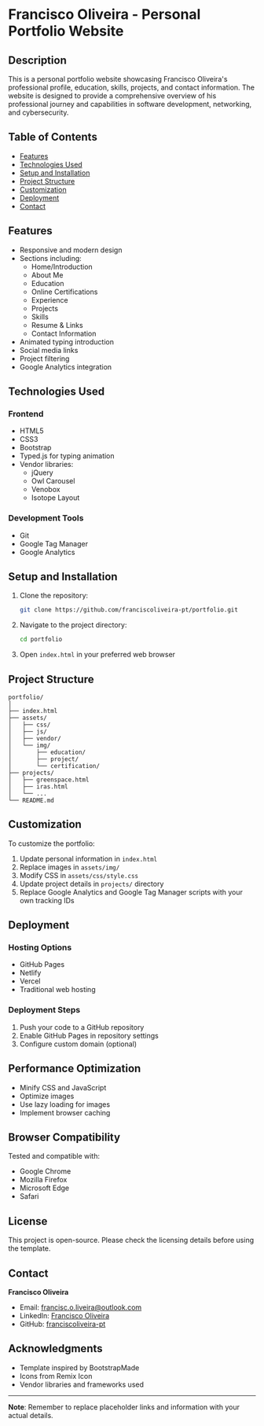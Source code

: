 # Francisco Oliveira - Personal Portfolio Website

## Description

This is a personal portfolio website showcasing Francisco Oliveira's professional profile, education, skills, projects, and contact information. The website is designed to provide a comprehensive overview of his professional journey and capabilities in software development, networking, and cybersecurity.

## Table of Contents

- [Features](#features)
- [Technologies Used](#technologies-used)
- [Setup and Installation](#setup-and-installation)
- [Project Structure](#project-structure)
- [Customization](#customization)
- [Deployment](#deployment)
- [Contact](#contact)

## Features

- Responsive and modern design
- Sections including:
    - Home/Introduction
    - About Me
    - Education
    - Online Certifications
    - Experience
    - Projects
    - Skills
    - Resume & Links
    - Contact Information
- Animated typing introduction
- Social media links
- Project filtering
- Google Analytics integration

## Technologies Used

### Frontend
- HTML5
- CSS3
- Bootstrap
- Typed.js for typing animation
- Vendor libraries:
    - jQuery
    - Owl Carousel
    - Venobox
    - Isotope Layout

### Development Tools
- Git
- Google Tag Manager
- Google Analytics

## Setup and Installation

1. Clone the repository:
   ```bash
   git clone https://github.com/franciscoliveira-pt/portfolio.git
   ```

2. Navigate to the project directory:
   ```bash
   cd portfolio
   ```

3. Open `index.html` in your preferred web browser

## Project Structure

```
portfolio/
│
├── index.html
├── assets/
│   ├── css/
│   ├── js/
│   ├── vendor/
│   └── img/
│       ├── education/
│       ├── project/
│       └── certification/
├── projects/
│   ├── greenspace.html
│   ├── iras.html
│   └── ...
└── README.md
```

## Customization

To customize the portfolio:

1. Update personal information in `index.html`
2. Replace images in `assets/img/`
3. Modify CSS in `assets/css/style.css`
4. Update project details in `projects/` directory
5. Replace Google Analytics and Google Tag Manager scripts with your own tracking IDs

## Deployment

### Hosting Options
- GitHub Pages
- Netlify
- Vercel
- Traditional web hosting

### Deployment Steps
1. Push your code to a GitHub repository
2. Enable GitHub Pages in repository settings
3. Configure custom domain (optional)

## Performance Optimization

- Minify CSS and JavaScript
- Optimize images
- Use lazy loading for images
- Implement browser caching

## Browser Compatibility

Tested and compatible with:
- Google Chrome
- Mozilla Firefox
- Microsoft Edge
- Safari

## License

This project is open-source. Please check the licensing details before using the template.

## Contact

**Francisco Oliveira**
- Email: francisc.o.liveira@outlook.com
- LinkedIn: [Francisco Oliveira](https://www.linkedin.com/in/francisco-oliveira-927b342a4)
- GitHub: [franciscoliveira-pt](https://github.com/franciscoliveira-pt)

## Acknowledgments

- Template inspired by BootstrapMade
- Icons from Remix Icon
- Vendor libraries and frameworks used

---

**Note**: Remember to replace placeholder links and information with your actual details.
